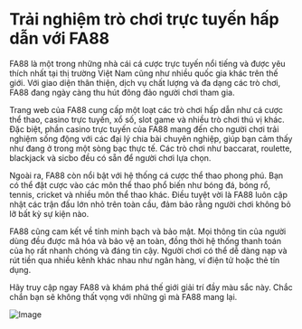 # Trải nghiệm trò chơi trực tuyến hấp dẫn với FA88

FA88 là một trong những nhà cái cá cược trực tuyến nổi tiếng và được yêu thích nhất tại thị trường Việt Nam cũng như nhiều quốc gia khác trên thế giới. Với giao diện thân thiện, dịch vụ chất lượng và đa dạng các trò chơi, FA88 đang ngày càng thu hút đông đảo người chơi tham gia.

Trang web của FA88 cung cấp một loạt các trò chơi hấp dẫn như cá cược thể thao, casino trực tuyến, xổ số, slot game và nhiều trò chơi thú vị khác. Đặc biệt, phần casino trực tuyến của FA88 mang đến cho người chơi trải nghiệm sống động với các đại lý chia bài chuyên nghiệp, giúp bạn cảm thấy như đang ở trong một sòng bạc thực tế. Các trò chơi như baccarat, roulette, blackjack và sicbo đều có sẵn để người chơi lựa chọn.

Ngoài ra, FA88 còn nổi bật với hệ thống cá cược thể thao phong phú. Bạn có thể đặt cược vào các môn thể thao phổ biến như bóng đá, bóng rổ, tennis, cricket và nhiều môn thể thao khác. Điều tuyệt vời là FA88 luôn cập nhật các trận đấu lớn nhỏ trên toàn cầu, đảm bảo rằng người chơi không bỏ lỡ bất kỳ sự kiện nào.

FA88 cũng cam kết về tính minh bạch và bảo mật. Mọi thông tin của người dùng đều được mã hóa và bảo vệ an toàn, đồng thời hệ thống thanh toán của họ rất nhanh chóng và đáng tin cậy. Người chơi có thể dễ dàng nạp và rút tiền qua nhiều kênh khác nhau như ngân hàng, ví điện tử hoặc thẻ tín dụng.

Hãy truy cập ngay FA88 và khám phá thế giới giải trí đầy màu sắc này. Chắc chắn bạn sẽ không thất vọng với những gì mà FA88 mang lại.

![Image](https://github.com/user-attachments/assets/bd51ea9f-0666-407b-a7a7-98ead6de688c)
